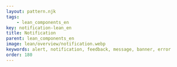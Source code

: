 ```yaml
---
layout: pattern.njk
tags: 
    - lean_components_en
key: notification-lean_en
title: Notification
parent: lean_components_en
image: lean/overview/notification.webp
keywords: alert, notification, feedback, message, banner, error
order: 180
---
```

